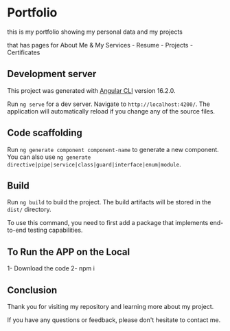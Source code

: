 # Portfolio

this is my portfolio showing my personal data and my projects

that has pages for About Me & My Services - Resume - Projects - Certificates


## Development server

This project was generated with [Angular CLI](https://github.com/angular/angular-cli) version 16.2.0.

Run `ng serve` for a dev server. Navigate to `http://localhost:4200/`. The application will automatically reload if you change any of the source files.

## Code scaffolding

Run `ng generate component component-name` to generate a new component. You can also use `ng generate directive|pipe|service|class|guard|interface|enum|module`.

## Build

Run `ng build` to build the project. The build artifacts will be stored in the `dist/` directory.

 To use this command, you need to first add a package that implements end-to-end testing capabilities.

 
 ## To Run the APP on the Local
 
1- Download the code 2- npm i

## Conclusion

Thank you for visiting my repository and learning more about my project.

If you have any questions or feedback, please don't hesitate to contact me.
